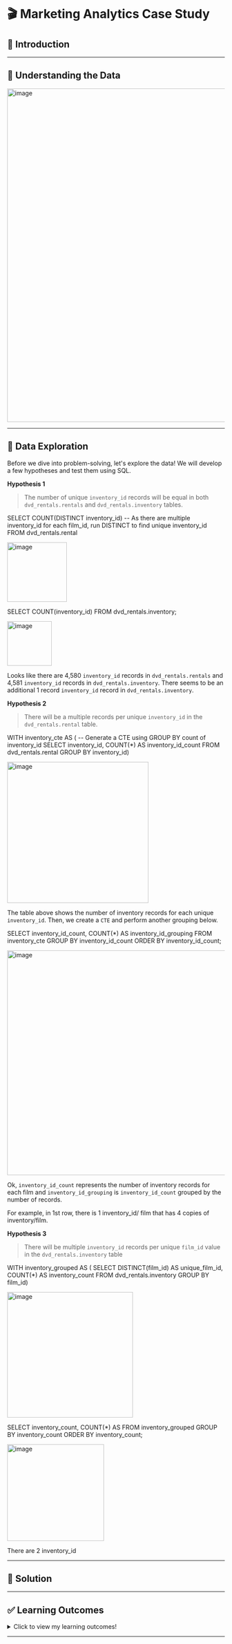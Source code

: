 # 🎬 Marketing Analytics Case Study

## 📌 Introduction

***

## 📌 Understanding the Data
  
<img width="773" alt="image" src="https://user-images.githubusercontent.com/81607668/128663547-9b73770f-7505-47f0-a62f-9d44375504a5.png">

***

## 📌 Data Exploration

Before we dive into problem-solving, let's explore the data! We will develop a few hypotheses and test them using SQL.

**Hypothesis 1**
> The number of unique `inventory_id` records will be equal in both `dvd_rentals.rentals` and `dvd_rentals.inventory` tables.

SELECT 
  COUNT(DISTINCT inventory_id) -- As there are multiple inventory_id for each film_id, run DISTINCT to find unique inventory_id
FROM dvd_rentals.rental

<img width="138" alt="image" src="https://user-images.githubusercontent.com/81607668/129321232-9aef17ed-3abc-4f7c-a650-16b7744b059d.png">

SELECT 
  COUNT(inventory_id)
FROM dvd_rentals.inventory;

<img width="103" alt="image" src="https://user-images.githubusercontent.com/81607668/129321177-34d7d75d-3881-45be-822c-28ca7e05d8b0.png">

Looks like there are 4,580 `inventory_id` records in `dvd_rentals.rentals` and 4,581 `inventory_id` records in `dvd_rentals.inventory`. There seems to be an additional 1 record `inventory_id` record in `dvd_rentals.inventory`. 

**Hypothesis 2**
> There will be a multiple records per unique `inventory_id` in the `dvd_rentals.rental` table.


WITH inventory_cte AS ( -- Generate a CTE using GROUP BY count of inventory_id
SELECT 
  inventory_id, 
  COUNT(*) AS inventory_id_count
FROM dvd_rentals.rental
GROUP BY inventory_id)

<img width="327" alt="image" src="https://user-images.githubusercontent.com/81607668/129326477-d136a198-2f04-4bf9-8dbb-78f201f7c7e9.png">

The table above shows the number of inventory records for each unique `inventory_id`. Then, we create a `CTE` and perform another grouping below.

SELECT 
  inventory_id_count,
  COUNT(*) AS inventory_id_grouping
FROM inventory_cte
GROUP BY inventory_id_count
ORDER BY inventory_id_count;

<img width="521" alt="image" src="https://user-images.githubusercontent.com/81607668/129326263-74b31410-9517-4a40-8847-5ef572d38ac9.png">

Ok, `inventory_id_count` represents the number of inventory records for each film and `inventory_id_grouping` is `inventory_id_count` grouped by the number of records.

For example, in 1st row, there is 1 inventory_id/ film that has 4 copies of inventory/film.

**Hypothesis 3**
> There will be multiple `inventory_id` records per unique `film_id` value in the `dvd_rentals.inventory` table

WITH inventory_grouped AS (
SELECT 
  DISTINCT(film_id) AS unique_film_id, 
  COUNT(*) AS inventory_count
FROM dvd_rentals.inventory
GROUP BY film_id)

<img width="291" alt="image" src="https://user-images.githubusercontent.com/81607668/129327670-a840f098-45fd-4851-a1ec-5d00d4336e0a.png">

SELECT 
  inventory_count, 
  COUNT(*) AS 
FROM inventory_grouped
GROUP BY inventory_count
ORDER BY inventory_count;

<img width="224" alt="image" src="https://user-images.githubusercontent.com/81607668/129328276-ae08e35e-c355-4db7-ad0f-3c3ee6d48f96.png">

There are 2 inventory_id 

***

## 📌 Solution 

***

## ✅ Learning Outcomes

<details>
<summary>
Click to view my learning outcomes!
  
</summary>
  
The following SQL skills and concepts will be covered in this section of the Serious SQL course:

1. Learning how to interpret ERDs for data literacy and business context (entity-relationship diagrams)
- Identify key columns of interest and how they are linked to other tables via foreign keys
- Use ERDs to analyze the data types for different columns in database tables
- Understand data context for various tables that cause inherent natural relationships between fields

2. Introduction to all types of table joining operations
- Simple joins: left, inner
- More involved joins: cross, anti, left-semi, full outer
- Combination set operations: union, union all, intersect, except

3. Practical application of table joins
- Joining multiple tables to combine disparate datasets into a single data structure
- Joining interim SQL outputs for more advanced group-by, split, merge data hacking strategies
- Performing table joins that use 2 or more table references in the ON condition
- Using anti joins to exclude records in a sequential fashion

4. Filtering, window functions and aggregates for analytics and ranking
- Using ROW_NUMBER to effecively rank order records with equal ties
- Using WHERE filters to extract ranked records
- Using multiple aggregate functions with different target partitions and ordering expressions for efficient data analysis
- Using aggregate group by clauses to generate unique customer level insights

5. Case statements for data transformation and manipulation
- Pivoting datasets from long to wide using MAX and CASE WHEN
- Manipulating actual data values using conditional logic for business translation purposes

6. SQL scripting basics
- Designing SQL workflows which can be easily understood and implemented
- Managing multiple dependencies for downstream table joining operations by using temporary tables to store interim datasets

7. Manipulating text data
- Converting text columns to title case
- Combining multiple text and numeric data type columns into a single text expression

</details>
  
***
